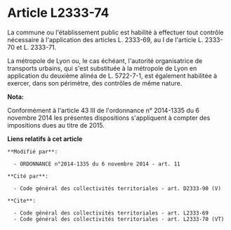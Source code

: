 # Article L2333-74

La commune ou l'établissement public est habilité à effectuer tout contrôle nécessaire à l'application des articles L.
2333-69, au I de l'article L. 2333-70 et L. 2333-71.

La métropole de Lyon ou, le cas échéant, l'autorité organisatrice de transports urbains, qui s'est substituée à la métropole
de Lyon en application du deuxième alinéa de L. 5722-7-1, est également habilitée à exercer, dans son périmètre, des
contrôles de même nature.

**Nota:**

Conformément à l'article 43 III de l'ordonnance n° 2014-1335 du 6 novembre 2014 les présentes dispositions s'appliquent à
compter des impositions dues au titre de 2015.

**Liens relatifs à cet article**

	**Modifié par**:

	  - ORDONNANCE n°2014-1335 du 6 novembre 2014 - art. 11

	**Cité par**:

	  - Code général des collectivités territoriales - art. D2333-90 (V)

	**Cite**:

	  - Code général des collectivités territoriales - art. L2333-69
	  - Code général des collectivités territoriales - art. L2333-70 (VT)
